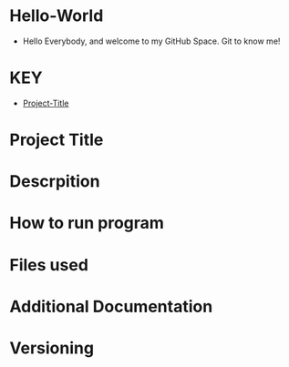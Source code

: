 # Hello-World
* Hello Everybody, and welcome to my GitHub Space. Git to know me!
# KEY
* [Project-Title](#Project_Title)
# Project Title
# Descrpition
# How to run program
# Files used
# Additional Documentation
# Versioning
